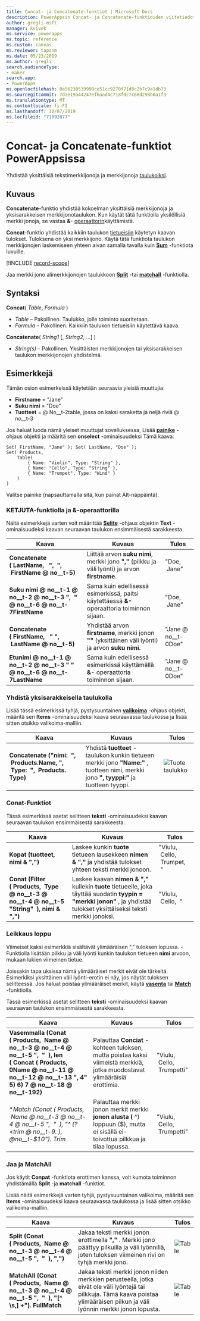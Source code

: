 ```yaml
---
title: Concat- ja Concatenate-funktiot | Microsoft Docs
description: PowerAppsin Concat- ja Concatenate-funktioiden viitetiedot, mukaan lukien syntaksi ja esimerkit
author: gregli-msft
manager: kvivek
ms.service: powerapps
ms.topic: reference
ms.custom: canvas
ms.reviewer: tapanm
ms.date: 05/23/2019
ms.author: gregli
search.audienceType:
- maker
search.app:
- PowerApps
ms.openlocfilehash: 0a56230539990ce51cc9270f71d8c2b7c9a1db73
ms.sourcegitcommit: 7dae19a44247ef6aad4c718fdc7c68d298b0a1f3
ms.translationtype: MT
ms.contentlocale: fi-FI
ms.lasthandoff: 10/07/2019
ms.locfileid: "71992877"
---
```

# <a name="concat-and-concatenate-functions-in-powerapps"></a>Concat- ja Concatenate-funktiot PowerAppsissa

Yhdistää yksittäisiä tekstimerkkijonoja ja merkkijonoja [taulukoiksi](../working-with-tables.md).

## <a name="description"></a>Kuvaus

**Concatenate**-funktio yhdistää kokoelman yksittäisiä merkkijonoja ja yksisarakkeisen merkkijonotaulukon. Kun käytät tätä funktiolla yksilöllisiä merkki jonoja, se vastaa **&-** [operaattorin](operators.md)käyttämistä.

**Concat**-funktio yhdistää kaikkiin taulukon [tietueisiin](../working-with-tables.md#records) käytetyn kaavan tulokset. Tuloksena on yksi merkkijono. Käytä tätä funktiota taulukon merkkijonojen laskemiseen yhteen aivan samalla tavalla kuin **[Sum](function-aggregates.md)** -funktiota luvuille.

[!INCLUDE [record-scope](../../../includes/record-scope.md)]

Jaa merkki jono alimerkkijonojen taulukkoon [**Split**](function-split.md) -tai [**matchall**](function-ismatch.md) -funktiolla.

## <a name="syntax"></a>Syntaksi

**Concat**( *Table*, *Formula* )

- *Table* – Pakollinen.  Taulukko, jolle toiminto suoritetaan.
- *Formula* – Pakollinen.  Kaikkiin taulukon tietueisiin käytettävä kaava.

**Concatenate**( *String1* [, *String2*, ...] )

- *String(s)* – Pakollinen.  Yksittäisten merkkijonojen tai yksisarakkeisen taulukon merkkijonojen yhdistelmä.

## <a name="examples"></a>Esimerkkejä

Tämän osion esimerkeissä käytetään seuraavia yleisiä muuttujia:

- **Firstname** = "Jane"
- **Suku nimi** = "Doe"
- **Tuotteet** =  @ No__t-2table, jossa on kaksi saraketta ja neljä riviä @ no__t-3

Jos haluat luoda nämä yleiset muuttujat sovelluksessa, Lisää [**painike**](../controls/control-button.md) -ohjaus objekti ja määritä sen **onselect** -ominaisuudeksi Tämä kaava:

```powerapps-dot
Set( FirstName, "Jane" ); Set( LastName, "Doe" );
Set( Products,
    Table(
        { Name: "Violin", Type: "String" },
        { Name: "Cello", Type: "String" },
        { Name: "Trumpet", Type: "Wind" }
    )
)
```

Valitse painike (napsauttamalla sitä, kun painat Alt-näppäintä).

### <a name="concatenate-function-and-the--operator"></a>KETJUTA-funktiolla ja &-operaattorilla

Näitä esimerkkejä varten voit määrittää [**Selite**](../controls/control-text-box.md) -ohjaus objektin **Text** -ominaisuudeksi kaavan seuraavan taulukon ensimmäisestä sarakkeesta.

| Kaava | Kuvaus | Tulos |
|---------|-------------|--------|
| **Concatenate (&nbsp;LastName, &nbsp; ", &nbsp;", &nbsp;FirstName @ no__t-5)** | Liittää arvon **suku nimi**, merkki jono **","** (pilkku ja väli lyönti) ja arvon **firstname**. | "Doe, &nbsp;Jane" |
| **Suku nimi @ no__t-1 @ no__t-2 @ no__t-3 ", &nbsp;" &nbsp; @ no__t-6 @ no__t-7FirstName** | Sama kuin edellisessä esimerkissä, paitsi käytettäessä **&-** operaattoria toiminnon sijaan. | "Doe, &nbsp;Jane" |
| **Concatenate (&nbsp;FirstName, &nbsp; "&nbsp;", &nbsp;LastName @ no__t-5)** | Yhdistää arvon **firstname**, merkki jonon **""** (yksittäinen väli lyönti) ja arvon **suku nimi**. | "Jane @ no__t-0Doe" |
| **Etunimi @ no__t-1 @ no__t-2 @ no__t-3 "&nbsp;" &nbsp; @ no__t-6 @ no__t-7LastName** | Sama kuin edellisessä esimerkissä käyttämällä **&-** operaattoria toiminnon sijaan. | "Jane @ no__t-0Doe" |

### <a name="concatenate-with-a-single-column-table"></a>Yhdistä yksisarakkeisella taulukolla

Lisää tässä esimerkissä tyhjä, pystysuuntainen [**valikoima**](../controls/control-gallery.md) -ohjaus objekti, määritä sen **Items** -ominaisuudeksi kaava seuraavassa taulukossa ja lisää sitten otsikko valikoima-malliin.

| Kaava | Kuvaus | Tulos |
|---------|-------------|--------|
| **Concatenate ("nimi: &nbsp;", &nbsp;Products.Name, ", &nbsp;Type: &nbsp;", &nbsp;Products. Type)** | Yhdistä **tuotteet** -taulukon kunkin tietueen merkki jono **"Name:"** , tuotteen nimi, merkki jono **", tyyppi:"** ja tuotteen tyyppi.  | ![Tuote taulukko](media/function-concatenate/single-column.png) |

### <a name="concat-function"></a>Conat-Funktiot

Tässä esimerkissä asetat selitteen **teksti** -ominaisuudeksi kaavan seuraavan taulukon ensimmäisestä sarakkeesta.

| Kaava | Kuvaus | Tulos |
|---------|-------------|--------|
| **Kopat (tuotteet, nimi & ",")** | Laskee kunkin **tuote** tietueen lausekkeen **nimen & ","** ja yhdistää tulokset yhteen teksti merkki jonoon.  | "Viulu, &nbsp;Cello, &nbsp;Trumpet, &nbsp;" |
| **Conat (Filter (&nbsp;Products, &nbsp;Type @ no__t-3 @ no__t-4 @ no__t-5 "String" &nbsp;), nimi & ",")** | Laskee kaavan **nimen & ","** kullekin **tuote** tietueelle, joka täyttää suodatin **tyypin = "merkki jonon"** , ja yhdistää tulokset yksittäiseksi teksti merkki jonoksi.   | "Viulu, &nbsp;Cello, &nbsp;" |

### <a name="trimming-the-end"></a>Leikkaus loppu

Viimeiset kaksi esimerkkiä sisältävät ylimääräisen "," tuloksen lopussa. -Funktiolla lisätään pilkku ja väli lyönti kunkin taulukon tietueen **nimi** arvoon, mukaan lukien viimeinen tietue.

Joissakin tapa uksissa nämä ylimääräiset merkit eivät ole tärkeitä. Esimerkiksi yksittäinen väli lyönti-erotin ei näy, jos näytät tuloksen selitteessä. Jos haluat poistaa ylimääräiset merkit, käytä [**vasenta**](function-left-mid-right.md) tai [**Match**](function-ismatch.md) -funktiolla.

Tässä esimerkissä asetat selitteen **teksti** -ominaisuudeksi kaavan seuraavan taulukon ensimmäisestä sarakkeesta.

| Kaava | Kuvaus | Tulos |
|---------|-------------|--------|
| **Vasemmalla (Conat (&nbsp;Products, &nbsp;Name @ no__t-3 @ no__t-4 @ no__t-5 ", &nbsp;" &nbsp;), len (&nbsp;Concat (&nbsp;Products, 0Name @ no__t-11 @ no__t-12 @ no__t-13 ", 4" 5) 6) 7 @ no__t-18 @ no__t-192)** | Palauttaa **Conciat** -kohteen tuloksen, mutta poistaa kaksi viimeistä merkkiä, jotka muodostavat ylimääräisiä erottimia. | "Viulu, &nbsp;Cello, &nbsp;Trumpetti" |
| **Match (Conat (&nbsp;Products, &nbsp;Name @ no__t-3 @ no__t-4 @ no__t-5 ", &nbsp;" &nbsp;), "^ (? &lt;trim @ no__t-9. *), @no__t-$10"). Trim** | Palauttaa merkki jonon merkit merkki **jonon alusta (** ^) loppuun ($), mutta ei sisällä ei-toivottua pilkkua ja tilaa lopussa. | "Viulu, &nbsp;Cello, &nbsp;Trumpetti" |

### <a name="split-and-matchall"></a>Jaa ja MatchAll

Jos käytit **Conpat** -funktiota erottimen kanssa, voit kumota toiminnon yhdistämällä **Split** -ja **matchall** -funktiot.

Lisää näitä esimerkkejä varten tyhjä, pystysuuntainen valikoima, määritä sen **Items** -ominaisuudeksi kaava seuraavassa taulukossa ja lisää sitten otsikko valikoima-malliin.

| Kaava | Kuvaus | Tulos |
|---------|-------------|--------|
| **Split (Conat (&nbsp;Products, &nbsp;Name @ no__t-3 @ no__t-4 @ no__t-5 ", &nbsp;" &nbsp;), ",")** | Jakaa teksti merkki jonon erottimella **","** . Merkki jono päättyy pilkuilla ja väli lyönnillä, joten tuloksen viimeinen rivi on tyhjä merkki jono.  | ![Table](media/function-concatenate/split.png) |
| **MatchAll (Conat (&nbsp;Products, &nbsp;Name @ no__t-3 @ no__t-4 @ no__t-5 ", &nbsp;" &nbsp;), "[^ \s,] +"). FullMatch** | Jakaa teksti merkki jonon niiden merkkien perusteella, jotka eivät ole väli lyöntejä tai pilkkuja. Tämä kaava poistaa ylimääräisen pilkun ja väli lyönnin merkki jonon lopusta. | ![Table](media/function-concatenate/matchall.png)